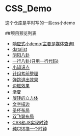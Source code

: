 # CSS_Demo
这个仓库是平时写的一些css小demo

##项目预览列表
- [响应式小demo(主要是媒体查询)](http://www.sail.name/CSS_Demo/smallDemo.html)
- [datalist](http://www.sail.name/CSS_Demo/datalist.html)
- [阴阳八卦](http://www.sail.name/CSS_Demo/阴阳八卦.html)
- [一行八卦(只用一行代码)](http://www.sail.name/CSS_Demo/一行八卦.html)
- [小知识点](http://www.sail.name/CSS_Demo/小知识点.html)
- [计组考前整理](http://www.sail.name/CSS_Demo/JZ.html)
- [弹跳退出效果](http://www.sail.name/CSS_Demo/bounceOut.html)
- [边框效果](http://www.sail.name/CSS_Demo/border.html)
- [渐变](http://www.sail.name/CSS_Demo/gradient.html)
- [旋转的立方体](http://www.sail.name/CSS_Demo/rotary-cube.html)
- [文字描边](http://www.sail.name/CSS_Demo/text-shadow.html)
- [圣杯布局](http://www.sail.name/CSS_Demo/grail-layout.html)
- [双飞翼布局](http://www.sail.name/CSS_Demo/flying-wing-layout.html)
- [CSS和JS实现时钟](http://www.sail.name/CSS_Demo/clock.html)
- [纯CSS撸一个时钟](http://www.sail.name/CSS_Demo/css-clock-with-steps.html)